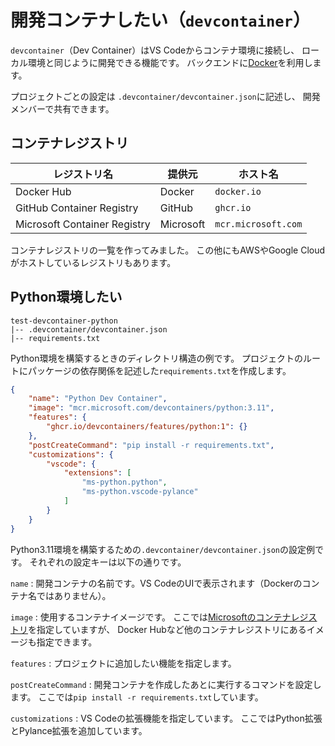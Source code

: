 # 開発コンテナしたい（`devcontainer`）

`devcontainer`（Dev Container）はVS Codeからコンテナ環境に接続し、
ローカル環境と同じように開発できる機能です。
バックエンドに[Docker](./../docker/docker-usage.md)を利用します。

プロジェクトごとの設定は
`.devcontainer/devcontainer.json`に記述し、
開発メンバーで共有できます。

## コンテナレジストリ

| レジストリ名 | 提供元 | ホスト名 |
|---|---|---|
| Docker Hub | Docker | `docker.io` |
| GitHub Container Registry | GitHub | `ghcr.io` |
| Microsoft Container Registry | Microsoft | `mcr.microsoft.com` |

コンテナレジストリの一覧を作ってみました。
この他にもAWSやGoogle Cloudがホストしているレジストリもあります。

## Python環境したい

```text
test-devcontainer-python
|-- .devcontainer/devcontainer.json
|-- requirements.txt
```

Python環境を構築するときのディレクトリ構造の例です。
プロジェクトのルートにパッケージの依存関係を記述した`requirements.txt`を作成します。

```json
{
    "name": "Python Dev Container",
    "image": "mcr.microsoft.com/devcontainers/python:3.11",
    "features": {
        "ghcr.io/devcontainers/features/python:1": {}
    },
    "postCreateCommand": "pip install -r requirements.txt",
    "customizations": {
        "vscode": {
            "extensions": [
                "ms-python.python",
                "ms-python.vscode-pylance"
            ]
        }
    }
}
```

Python3.11環境を構築するための`.devcontainer/devcontainer.json`の設定例です。
それぞれの設定キーは以下の通りです。

`name`
: 開発コンテナの名前です。VS CodeのUIで表示されます（Dockerのコンテナ名ではありません）。

`image`
: 使用するコンテナイメージです。
ここでは[Microsoftのコンテナレジストリ](https://mcr.microsoft.com/en-us/artifact/mar/devcontainers/python/tags)を指定していますが、
Docker Hubなど他のコンテナレジストリにあるイメージも指定できます。

`features`
: プロジェクトに追加したい機能を指定します。

`postCreateCommand`
: 開発コンテナを作成したあとに実行するコマンドを設定します。
ここでは`pip install -r requirements.txt`しています。

`customizations`
: VS Codeの拡張機能を指定しています。
ここではPython拡張とPylance拡張を追加しています。
